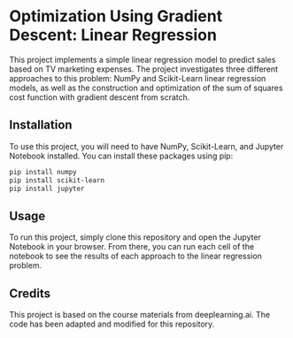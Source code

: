 # Optimization Using Gradient Descent: Linear Regression

This project implements a simple linear regression model to predict sales based on TV marketing expenses. The project investigates three different approaches to this problem: NumPy and Scikit-Learn linear regression models, as well as the construction and optimization of the sum of squares cost function with gradient descent from scratch.

## Installation

To use this project, you will need to have NumPy, Scikit-Learn, and Jupyter Notebook installed. You can install these packages using pip:

```bash 
pip install numpy
pip install scikit-learn
pip install jupyter
```

## Usage
To run this project, simply clone this repository and open the Jupyter Notebook in your browser. From there, you can run each cell of the notebook to see the results of each approach to the linear regression problem.

## Credits
This project is based on the course materials from deeplearning.ai. The code has been adapted and modified for this repository.
